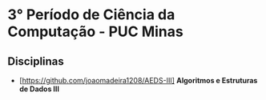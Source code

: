 # 3° Período de Ciência da Computação - PUC Minas

## Disciplinas

- [https://github.com/joaomadeira1208/AEDS-III] **Algoritmos e Estruturas de Dados III**
